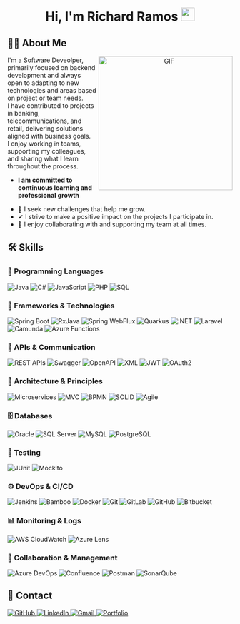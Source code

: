 <h1 align="center">
Hi, I'm Richard Ramos
<img src="https://media.giphy.com/media/hvRJCLFzcasrR4ia7z/giphy.gif" width="30">
</h1>


## 🧑‍💻 About Me

<a target="_blank" align="center">
  <img align="right" top="400" height="300" width="300" alt="GIF" src="https://media.giphy.com/media/v1.Y2lkPTc5MGI3NjExaDZxZGt6bnZuOGxmcjd3YmlqOG42ZjRoNWw3c2Q3MWxnYnJqaXY4cSZlcD12MV9pbnRlcm5hbF9naWZfYnlfaWQmY3Q9Zw/qgQUggAC3Pfv687qPC/giphy.gif">
</a>

I'm a Software Deveolper, primarily focused on backend development and always open to adapting to new technologies and areas based on project or team needs.  
I have contributed to projects in banking, telecommunications, and retail, delivering solutions aligned with business goals.  
I enjoy working in teams, supporting my colleagues, and sharing what I learn throughout the process.

* **I am committed to continuous learning and professional growth**  
- 🌱 I seek new challenges that help me grow.
- ✔ I strive to make a positive impact on the projects I participate in.
- 🤝 I enjoy collaborating with and supporting my team at all times.

## 🛠️ Skills

### 🚀 Programming Languages

![Java](https://img.shields.io/badge/Java-ED8B00.svg?style=for-the-badge&logo=java&logoColor=white)
![C#](https://img.shields.io/badge/C%23-239120.svg?style=for-the-badge&logo=c-sharp&logoColor=white)
![JavaScript](https://img.shields.io/badge/JavaScript-F7DF1E.svg?style=for-the-badge&logo=javascript&logoColor=black)
![PHP](https://img.shields.io/badge/PHP-777BB4.svg?style=for-the-badge&logo=php&logoColor=white)
![SQL](https://img.shields.io/badge/SQL-4479A1.svg?style=for-the-badge&logo=postgresql&logoColor=white)

### 🧰 Frameworks & Technologies

![Spring Boot](https://img.shields.io/badge/Spring_Boot-6DB33F.svg?style=for-the-badge&logo=springboot&logoColor=white)
![RxJava](https://img.shields.io/badge/RxJava-B7178C.svg?style=for-the-badge)
![Spring WebFlux](https://img.shields.io/badge/Spring_WebFlux-6DB33F.svg?style=for-the-badge&logo=spring&logoColor=white)
![Quarkus](https://img.shields.io/badge/Quarkus-4695EB.svg?style=for-the-badge&logo=quarkus&logoColor=white)
![.NET](https://img.shields.io/badge/.NET-512BD4.svg?style=for-the-badge&logo=dotnet&logoColor=white)
![Laravel](https://img.shields.io/badge/Laravel-FF2D20.svg?style=for-the-badge&logo=laravel&logoColor=white)
![Camunda](https://img.shields.io/badge/Camunda-F01F29.svg?style=for-the-badge)
![Azure Functions](https://img.shields.io/badge/Azure_Functions-0062AD.svg?style=for-the-badge&logo=azurefunctions&logoColor=white)


### 📡 APIs & Communication

![REST APIs](https://img.shields.io/badge/REST_API-02569B.svg?style=for-the-badge&logo=rest&logoColor=white)
![Swagger](https://img.shields.io/badge/Swagger-85EA2D.svg?style=for-the-badge&logo=swagger&logoColor=black)
![OpenAPI](https://img.shields.io/badge/OpenAPI-6BA539.svg?style=for-the-badge)
![XML](https://img.shields.io/badge/XML-EF652A.svg?style=for-the-badge&logo=xml&logoColor=white)
![JWT](https://img.shields.io/badge/JWT-000000.svg?style=for-the-badge&logo=JSON%20web%20tokens&logoColor=white)
![OAuth2](https://img.shields.io/badge/OAuth2-4D4D4D.svg?style=for-the-badge)

### 🧱 Architecture & Principles

![Microservices](https://img.shields.io/badge/Microservices-FF6F00.svg?style=for-the-badge)
![MVC](https://img.shields.io/badge/MVC-005571.svg?style=for-the-badge)
![BPMN](https://img.shields.io/badge/BPMN-0072C6.svg?style=for-the-badge)
![SOLID](https://img.shields.io/badge/SOLID-FF5C93.svg?style=for-the-badge)
![Agile](https://img.shields.io/badge/Agile_Scrum-0277BD.svg?style=for-the-badge&logo=scrumalliance&logoColor=white)

### 🗄️ Databases

![Oracle](https://img.shields.io/badge/Oracle-F80000.svg?style=for-the-badge&logo=oracle&logoColor=white)
![SQL Server](https://img.shields.io/badge/SQL_Server-CC2927.svg?style=for-the-badge&logo=microsoftsqlserver&logoColor=white)
![MySQL](https://img.shields.io/badge/MySQL-4479A1.svg?style=for-the-badge&logo=mysql&logoColor=white)
![PostgreSQL](https://img.shields.io/badge/PostgreSQL-4169E1.svg?style=for-the-badge&logo=postgresql&logoColor=white)

### 🧪 Testing

![JUnit](https://img.shields.io/badge/JUnit-25A162.svg?style=for-the-badge&logo=junit5&logoColor=white)
![Mockito](https://img.shields.io/badge/Mockito-4DB33D.svg?style=for-the-badge)

### ⚙️ DevOps & CI/CD

![Jenkins](https://img.shields.io/badge/Jenkins-D24939.svg?style=for-the-badge&logo=jenkins&logoColor=white)
![Bamboo](https://img.shields.io/badge/Bamboo-0052CC.svg?style=for-the-badge&logo=bamboo&logoColor=white)
![Docker](https://img.shields.io/badge/Docker-2496ED.svg?style=for-the-badge&logo=docker&logoColor=white)
![Git](https://img.shields.io/badge/Git-F05032.svg?style=for-the-badge&logo=git&logoColor=white)
![GitLab](https://img.shields.io/badge/GitLab-FC6D26.svg?style=for-the-badge&logo=gitlab&logoColor=white)
![GitHub](https://img.shields.io/badge/GitHub-181717.svg?style=for-the-badge&logo=github&logoColor=white)
![Bitbucket](https://img.shields.io/badge/Bitbucket-0052CC.svg?style=for-the-badge&logo=bitbucket&logoColor=white)

### 📊 Monitoring & Logs

![AWS CloudWatch](https://img.shields.io/badge/CloudWatch-232F3E.svg?style=for-the-badge&logo=amazonaws&logoColor=white)
![Azure Lens](https://img.shields.io/badge/Azure_Lens-A3B8F1.svg?style=for-the-badge&logo=microsoftazure&logoColor=white)

### 🤝 Collaboration & Management

![Azure DevOps](https://img.shields.io/badge/Azure_DevOps-0078D7.svg?style=for-the-badge&logo=azuredevops&logoColor=white)
![Confluence](https://img.shields.io/badge/Confluence-172B4D.svg?style=for-the-badge&logo=confluence&logoColor=white)
![Postman](https://img.shields.io/badge/Postman-FF6C37.svg?style=for-the-badge&logo=postman&logoColor=white)
![SonarQube](https://img.shields.io/badge/SonarQube-4E9BCD.svg?style=for-the-badge&logo=sonarqube&logoColor=white)

## 🔗 Contact

<a href="https://github.com/richardramosb" target="_blank">
  <img src="https://img.shields.io/badge/GitHub-181717.svg?style=for-the-badge&logo=github&logoColor=white" alt="GitHub" />
</a>

<a href="https://www.linkedin.com/in/andreeramosbenites/" target="_blank">
  <img src="https://img.shields.io/badge/LinkedIn-0A66C2.svg?style=for-the-badge&logo=linkedin&logoColor=white" alt="LinkedIn" />
</a>

<a href="mailto:andree.rb.97@gmail.com" target="_blank">
  <img src="https://img.shields.io/badge/Gmail-D14836.svg?style=for-the-badge&logo=gmail&logoColor=white" alt="Gmail" />
</a>

<a href="https://richand05.vercel.app" target="_blank">
  <img src="https://img.shields.io/badge/Portfolio-000000?style=for-the-badge&logo=vercel&logoColor=white" alt="Portfolio" />
</a>
<br>
<br>
